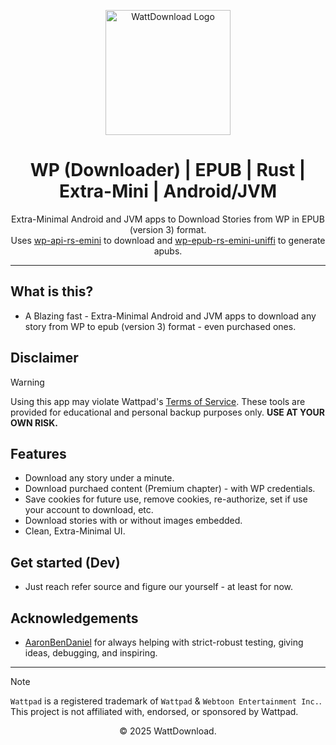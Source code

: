 <p align="center">
  <img src="https://github.com/user-attachments/assets/5a033821-6eaf-47c9-a5f8-a6e808881624" alt="WattDownload Logo" width="200px">
</p>

<h1 align="center">WP (Downloader) | EPUB | Rust | Extra-Mini | Android/JVM</h1>

<p align="center">
  Extra-Minimal Android and JVM apps to Download Stories from WP in EPUB (version 3) format. <br/>
  Uses <a href="/wp-api-rs-emini">wp-api-rs-emini</a> to download and <a href="/wp-epub-rs-emini-uniffi">wp-epub-rs-emini-uniffi</a> to generate apubs.
</p>

---

## What is this?
- A Blazing fast - Extra-Minimal Android and JVM apps to download any story from WP to epub (version 3) format - even purchased ones.

## Disclaimer
> [!WARNING]
> Using this app may violate Wattpad's [Terms of Service](https://policies.wattpad.com/terms/). These tools are provided for educational and personal backup purposes only. **USE AT YOUR OWN RISK.**

## Features
- Download any story under a minute.
- Download purchaed content (Premium chapter) - with WP credentials.
- Save cookies for future use, remove cookies, re-authorize, set if use your account to download, etc.
- Download stories with or without images embedded.
- Clean, Extra-Minimal UI.

## Get started (Dev)
- Just reach refer source and figure our yourself - at least for now.

## Acknowledgements
- [AaronBenDaniel](https://github.com/AaronBenDaniel) for always helping with strict-robust testing, giving ideas, debugging, and inspiring.

---

> [!NOTE]
> `Wattpad` is a registered trademark of `Wattpad` & `Webtoon Entertainment Inc.`. This project is not affiliated with, endorsed, or sponsored by Wattpad.

<p align="center">© 2025 WattDownload.</p>
